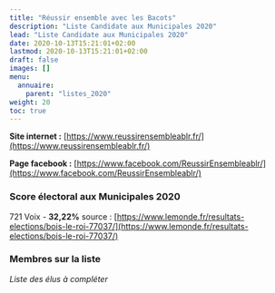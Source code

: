 ```yaml
---
title: "Réussir ensemble avec les Bacots"
description: "Liste Candidate aux Municipales 2020"
lead: "Liste Candidate aux Municipales 2020"
date: 2020-10-13T15:21:01+02:00
lastmod: 2020-10-13T15:21:01+02:00
draft: false
images: []
menu:
  annuaire:
    parent: "listes_2020"
weight: 20
toc: true
---
```


**Site internet :** [https://www.reussirensembleablr.fr/](https://www.reussirensembleablr.fr/) 

**Page facebook :** [https://www.facebook.com/ReussirEnsembleablr/](https://www.facebook.com/ReussirEnsembleablr/)

### Score électoral aux Municipales 2020
721 Voix - **32,22%**
source : [https://www.lemonde.fr/resultats-elections/bois-le-roi-77037/](https://www.lemonde.fr/resultats-elections/bois-le-roi-77037/)


### Membres sur la liste
*Liste des élus à compléter*

